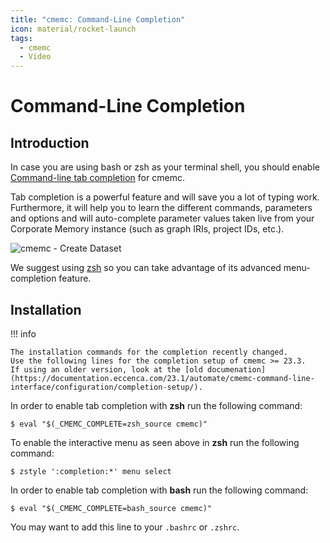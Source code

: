 ```yaml
---
title: "cmemc: Command-Line Completion"
icon: material/rocket-launch
tags:
  - cmemc
  - Video
---
```

# Command-Line Completion

## Introduction

In case you are using bash or zsh as your terminal shell, you should enable [Command-line tab completion](https://en.wikipedia.org/wiki/Command-line_completion) for cmemc.

Tab completion is a powerful feature and will save you a lot of typing work.
Furthermore, it will help you to learn the different commands, parameters and options and will auto-complete parameter values taken live from your Corporate Memory instance (such as graph IRIs, project IDs, etc.).

![cmemc - Create Dataset](22.1-cmemc-create-dataset.gif "cmemc - Create Dataset")

We suggest using [zsh](https://en.wikipedia.org/wiki/Z_shell) so you can take advantage of its advanced menu-completion feature.

## Installation

!!! info

    The installation commands for the completion recently changed.
    Use the following lines for the completion setup of cmemc >= 23.3.
    If using an older version, look at the [old documenation](https://documentation.eccenca.com/23.1/automate/cmemc-command-line-interface/configuration/completion-setup/).


In order to enable tab completion with **zsh** run the following command:

``` shell-session title="completion setup for zsh"
$ eval "$(_CMEMC_COMPLETE=zsh_source cmemc)"
```

To enable the interactive menu as seen above in **zsh** run the following command:

``` shell-session title="interactive menu for zsh"
$ zstyle ':completion:*' menu select
```

In order to enable tab completion with **bash** run the following command:

``` shell-session title="completion setup for bash"
$ eval "$(_CMEMC_COMPLETE=bash_source cmemc)"
```

You may want to add this line to your `.bashrc` or `.zshrc`.


